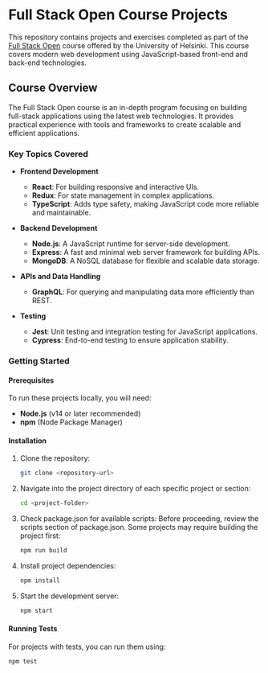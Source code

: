 # Full Stack Open Course Projects

This repository contains projects and exercises completed as part of the [Full Stack Open](https://fullstackopen.com/) course offered by the University of Helsinki. This course covers modern web development using JavaScript-based front-end and back-end technologies.

## Course Overview

The Full Stack Open course is an in-depth program focusing on building full-stack applications using the latest web technologies. It provides practical experience with tools and frameworks to create scalable and efficient applications.

### Key Topics Covered

- **Frontend Development**
  - **React**: For building responsive and interactive UIs.
  - **Redux**: For state management in complex applications.
  - **TypeScript**: Adds type safety, making JavaScript code more reliable and maintainable.

- **Backend Development**
  - **Node.js**: A JavaScript runtime for server-side development.
  - **Express**: A fast and minimal web server framework for building APIs.
  - **MongoDB**: A NoSQL database for flexible and scalable data storage.

- **APIs and Data Handling**
  - **GraphQL**: For querying and manipulating data more efficiently than REST.

- **Testing**
  - **Jest**: Unit testing and integration testing for JavaScript applications.
  - **Cypress**: End-to-end testing to ensure application stability.

### Getting Started

#### Prerequisites

To run these projects locally, you will need:

- **Node.js** (v14 or later recommended)
- **npm** (Node Package Manager)

#### Installation

1. Clone the repository:
   ```bash
   git clone <repository-url>

2. Navigate into the project directory of each specific project or section:
   ```bash
   cd <project-folder>

3. Check package.json for available scripts:
   Before proceeding, review the scripts section of package.json. Some projects may require building the project first:
   ```bash
   npm run build


4. Install project dependencies:
   ```bash
   npm install

5. Start the development server:
   ```bash
   npm start


#### Running Tests

For projects with tests, you can run them using:
```bash
npm test

